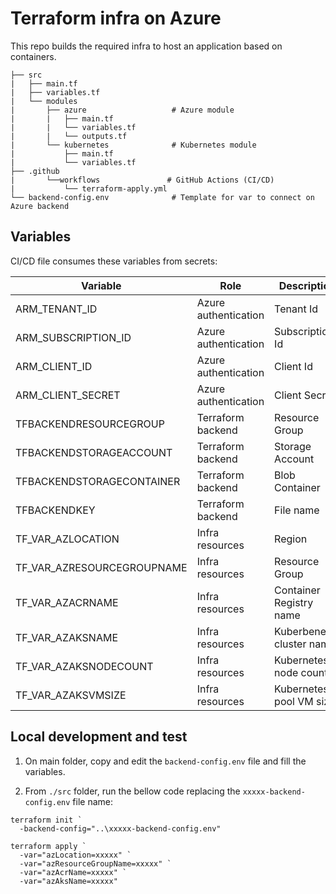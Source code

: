 # Terraform infra on Azure

This repo builds the required infra to host an application based on containers.

```
├── src
|   ├── main.tf
|   ├── variables.tf
|   └── modules
|       ├── azure                   # Azure module
|       |   ├── main.tf
|       |   └── variables.tf
|       |   └── outputs.tf
|       └── kubernetes              # Kubernetes module
|           ├── main.tf
|           └── variables.tf
├── .github
|       └──workflows               # GitHub Actions (CI/CD)
|           └── terraform-apply.yml
└── backend-config.env              # Template for var to connect on Azure backend
```

## Variables

CI/CD file consumes these variables from secrets:

|Variable|Role|Description|
|--|--|--|
|ARM_TENANT_ID|Azure authentication|Tenant Id|
|ARM_SUBSCRIPTION_ID|Azure authentication|Subscription Id|
|ARM_CLIENT_ID|Azure authentication|Client Id|
|ARM_CLIENT_SECRET|Azure authentication|Client Secret|
|TFBACKENDRESOURCEGROUP|Terraform backend|Resource Group|
|TFBACKENDSTORAGEACCOUNT|Terraform backend|Storage Account|
|TFBACKENDSTORAGECONTAINER|Terraform backend|Blob Container|
|TFBACKENDKEY|Terraform backend|File name|
|TF_VAR_AZLOCATION|Infra resources|Region|
|TF_VAR_AZRESOURCEGROUPNAME|Infra resources|Resource Group|
|TF_VAR_AZACRNAME|Infra resources|Container Registry name|
|TF_VAR_AZAKSNAME|Infra resources|Kuberbenetes cluster name|
|TF_VAR_AZAKSNODECOUNT|Infra resources|Kubernetes node count|
|TF_VAR_AZAKSVMSIZE|Infra resources|Kubernetes pool VM size|

## Local development and test

1. On main folder, copy and edit the ```backend-config.env``` file and fill the variables.

2. From ```./src``` folder, run the bellow code replacing the ```xxxxx-backend-config.env``` file name:

  ```
  terraform init `
    -backend-config="..\xxxxx-backend-config.env"

  terraform apply `
    -var="azLocation=xxxxx" `
    -var="azResourceGroupName=xxxxx" `
    -var="azAcrName=xxxxx" `
    -var="azAksName=xxxxx"
  ```
